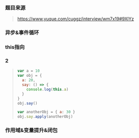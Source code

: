 ###  题目来源

> https://www.yuque.com/cuggz/interview/wm7x19#9XlYz

### 异步&事件循环

### this指向

### 2

> ```js
> var a = 10
> var obj = {
>   a: 20,
>   say: () => {
>     console.log(this.a)
>   }
> }
> obj.say() 
> 
> var anotherObj = { a: 30 } 
> obj.say.apply(anotherObj) 
> ```
>
> 

### 作用域&变量提升&闭包